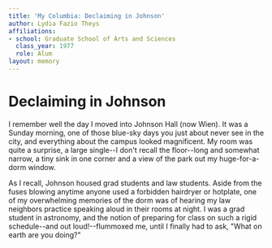 ```yaml
---
title: 'My Columbia: Declaiming in Johnson'
author: Lydia Fazio Theys
affiliations:
- school: Graduate School of Arts and Sciences
  class_year: 1977
  role: Alum
layout: memory
---
```


# Declaiming in Johnson

I remember well the day I moved into Johnson Hall (now Wien). It was a Sunday morning, one of those blue-sky days you just about never see in the city, and everything about the campus looked magnificent. My room was quite a surprise, a large single--I don't recall the floor--long and somewhat narrow, a tiny sink in one corner and a view of the park out my huge-for-a-dorm window.

As I recall, Johnson housed grad students and law students. Aside from the fuses blowing anytime anyone used a forbidden hairdryer or hotplate, one of my overwhelming memories of the dorm was of hearing my law neighbors practice speaking aloud in their rooms at night. I was a grad student in astronomy, and the notion of preparing for class on such a rigid schedule--and out loud!--flummoxed me, until I finally had to ask, "What on earth are you doing?"

